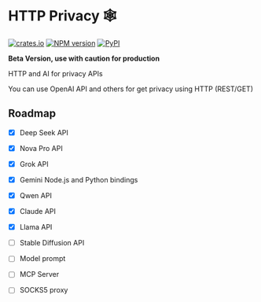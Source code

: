 # HTTP Privacy 🕸️

[![crates.io](https://img.shields.io/crates/v/privacy_http_sdk)](https://crates.io/crates/privacy_http_sdk)
[![NPM version](https://img.shields.io/npm/v/http-privacy-js.svg)](https://www.npmjs.com/package/http-privacy-js)
[![PyPI](https://img.shields.io/pypi/v/http-privacy-sdk.svg)](https://pypi.org/project/http-privacy-sdk)


**Beta Version, use with caution for production**

HTTP and AI for privacy APIs

You can use OpenAI API and others for get privacy using HTTP (REST/GET)

## Roadmap

- [x] Deep Seek API
- [x] Nova Pro API
- [x] Grok API
- [x] Gemini Node.js and Python bindings
- [x] Qwen API
- [x] Claude API
- [x] Llama API
- [ ] Stable Diffusion API
- [ ] Model prompt
- [ ] MCP Server
- [ ] SOCKS5 proxy

